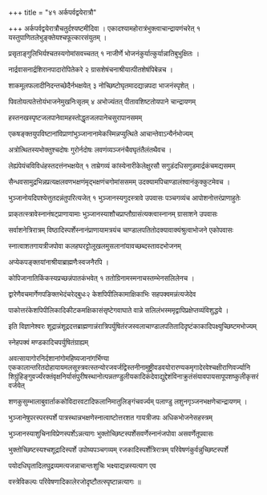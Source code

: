 +++
title = "४१ अर्कपर्वद्वयेरात्रौ"

+++
अर्कपर्वद्वयेरात्रौचतुर्दश्यष्टमीदिवा । एकादश्यामहोरात्रंभुक्‍त्वाचान्द्रायणंचरेत्‌ १ यस्तुपाणितलेभुङ्‌क्तेयश्चफूत्कारसंयुतम्‌ ।

प्रसृताङ्‌गुलिभिर्यश्चतस्यगोमांसवच्चतत्‌ १ नाजीर्णे भोजनंकुर्यात्कुर्यान्नातिबुभुक्षितः ।

नार्द्रवासनार्द्रशिरानपादारोपितेकरे २ ग्रासशेषंचनाश्रीयात्पीतशेषंपिबेन्नच ।

शाकमूलफलादीनिदन्तच्छेदैर्नभक्षयेत्‌ ३ नोच्छिष्टोघृतमादद्यान्नपदा भाजनंस्पृशेत्‌ ।

पिवतोयत्पतेत्तोयंभाजनेमुखनिःसृतम्‌ ४ अभोज्यंतत्‌ पीतावशिष्टतोयपाने चान्द्रायणम्‌

हस्तनखस्पृष्टजलपानेवामहस्तोद्धृतजलपानेचसुरापानसमम्‌

एकषङ्‌क्तयुपविष्टानांविप्राणांभुञ्जानानामेकस्मिन्नप्युत्थिते आचान्तेवाऽन्यैर्नभोज्यम्‌

अत्रोत्थितस्यभोक्‍तुश्चदोषः गुरोर्नदोषः लवणंव्यञ्जनंचैवघृतंतैलंतथैवच ।

लेह्यंपेयंचविविधंहस्तदत्तंनभक्षयेत्‌ १ ताम्रेगव्यं कांस्येनारीकेलेक्षुरसौ सगुडंदधिसगुडमार्द्रकंचमद्यसमम्‌

सैन्धवसामुद्रभिन्नप्रत्यक्षलवणभक्षणंमृद्भक्षणंचगोमांससमम्‌ उदक्यामपिचाण्डालंश्वानंकुक्कुटमेवच ।

भुञ्जानोयदिपश्येत्तुतदन्नंतुपरित्यजेत्‌ १ भुञ्जानस्यगुदस्त्रावे उपवासः पञ्चगव्यंच आपोशनोत्तरंप्राणाहुतेः

प्राक्‌तत्स्त्रावेस्नानंषट्‌प्राणायामाः भुञ्जानस्याशौचप्राप्तौग्रासंत्यक्‍त्वास्नानम्‌ ग्रासाशने उपवासः

सर्वाशनेत्रिरात्रम्‌ विष्ठादिस्पर्शेस्नानंप्राणायामत्रयंच चाण्डालपतितोदक्यावाक्यंश्रुत्वाभोजने एकोपवासः

स्नात्वाशतगायत्रीजपोवा कलहघरट्टोलूखलमुसलानांयावच्छब्दस्तावदभोजनम्‌

अप्येकपङ्‌क्तयांनाश्रीयाब्राह्मणैःस्वजनैरपि ।

कोपिजानातिकिंकस्यप्रच्छन्नंपातकंभवेत्‌ १ ततोग्रिनामस्मनाचस्तम्भेनसलिलेनच ।

द्वारेणैवचमार्गेणपङि‌क्तभेदंचरेद्‌बुधः२ केशपिपीलिकामाक्षिकाभिः सहपक्वमन्नंत्यजेदेव

पाकोत्तरंकेशपिपीलिकादिकीटकमक्षिकासंसृष्टेगवाघाते वान्ने सलिलंभस्ममृद्वापिप्रक्षेप्तव्यंविशुद्धये ।

इति विज्ञानेश्वरः शूद्रान्नंशूद्रदत्तब्राह्मणान्नंरात्रिपर्युषितंरजस्वलाचाण्डालपतितादिदृष्टंकाकादिपक्ष्युच्छिष्टमभोज्यम्‌

स्नेहपक्वं मण्डकादिचपर्युषितंग्राह्यम्‌

अवत्सायागोरनिर्दशानांगोमहिष्यजानांगर्भिण्या एककालान्तरितदोहायायमलसूस्त्रवत्स्तन्योरजवर्जद्विस्तनीनामुष्ट्रीवडवयोरारण्यकमृगादेरवेश्चक्षीराणिवर्ज्यानि शिग्रुंहिङ्‌गुवर्ज्यंरक्तंवृक्षनिर्यासंपुरीषस्थानोत्पन्नतण्डुलीयकादिकंदेवाद्युद्देशंविनाक्रुतंसंयावपायसापूपशष्कुलीकृसरंवर्जयेत्‌

शणकुसुम्भालाबुवार्ताककोविदारवटादिफलानिमातुलिङ्‌गंचवर्ज्यम्‌ पलाण्डु लशुनगृञ्जनभक्षणेचान्द्रायणम्‌ ।

भुञ्जानेषुपरस्परस्पर्शे पात्रस्थान्नभक्षणेस्नात्वाष्टोत्तरशत गायत्रीजपः अधिकभोजनेसहस्त्रम्‌

भुञ्जानस्याशुचिनाविप्रेणस्पर्शेऽन्नत्यागः भुक्तोच्छिष्टस्पर्शेसवर्णेस्नानंजपोवा असवर्णेतूपवासः

भुक्तोच्छिष्टस्यश्चशूद्रादिस्पर्शे उपोष्यपञ्चगव्यम्‌ रजकादिस्पर्शेत्रिरात्रम्‌ परिवेषणंकुर्वन्नुच्छिष्टस्पर्शे

पयोदधिघृतादिलघुद्रव्यमत्यजन्नाचान्तःशुचिः भक्ष्याद्यन्नस्यत्याग एव

वस्त्रेविकल्पः परिवेषणादिकालेरजोदृष्टौतत्स्पृष्टान्नत्यागः ॥
